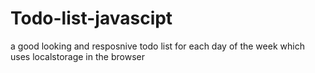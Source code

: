 # Todo-list-javascipt
a good looking and resposnive todo list for each day of the week which uses localstorage in the browser 
